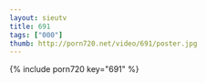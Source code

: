 ```yaml
--- 
layout: sieutv
title: 691
tags: ["000"]
thumb: http://porn720.net/video/691/poster.jpg
---
```

{% include porn720 key="691" %} 
